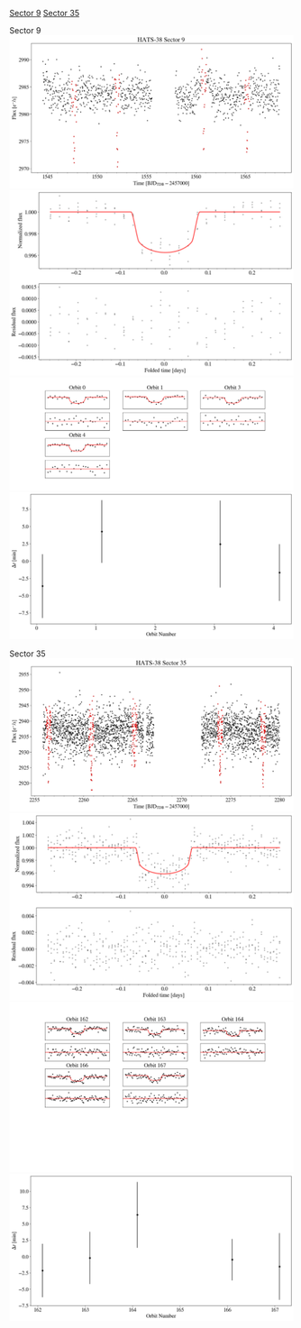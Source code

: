 [Sector 9](#sector9)
[Sector 35](#sector35)

<a name = "sector9"></a>
Sector 9
![alt text](/tt/HATS-38_Sector_9/HATS-38_Sector_9_a_TimeSeries.png)
![alt text](/tt/HATS-38_Sector_9/HATS-38_Sector_9_b_FoldedLightCurve.png)
![alt text](/tt/HATS-38_Sector_9/HATS-38_Sector_9_b_IndividualTransitsWithFit.png)
![alt text](/tt/HATS-38_Sector_9/HATS-38_Sector_9_c_TimingResiduals.png)

<a name = "sector35"></a>
Sector 35
![alt text](/tt/HATS-38_Sector_35/HATS-38_Sector_35_a_TimeSeries.png)
![alt text](/tt/HATS-38_Sector_35/HATS-38_Sector_35_b_FoldedLightCurve.png)
![alt text](/tt/HATS-38_Sector_35/HATS-38_Sector_35_b_IndividualTransitsWithFit.png)
![alt text](/tt/HATS-38_Sector_35/HATS-38_Sector_35_c_TimingResiduals.png)

